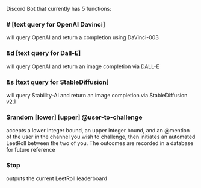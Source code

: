 

Discord Bot that currently has 5 functions:



### **# [text query for OpenAI Davinci]**      

will query OpenAI and return a completion using DaVinci-003

### **&d [text  query for Dall-E]**       

will query OpenAI and return an image completion via DALL-E

### **&s [text query for StableDiffusion]**       

will query Stability-AI and return an image completion via StableDiffusion v2.1

### **$random [lower] [upper] @user-to-challenge** 

accepts a lower integer bound, an upper integer bound,
and an @mention of the user in the channel you wish to challenge, then initiates an automated LeetRoll between
the two of you.  The outcomes are recorded in a database for future reference

### **$top** 

outputs the current LeetRoll leaderboard
